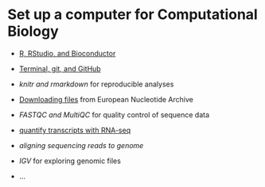 # Set up a computer for Computational Biology

* [R, RStudio, and Bioconductor](r_bioc.md)
* [Terminal, git, and GitHub](terminal_git_github.md)
* *knitr and rmarkdown* for reproducible analyses
* [Downloading files](download.md) from European Nucleotide Archive
* *FASTQC and MultiQC* for quality control of sequence data
* [quantify transcripts with RNA-seq](quantify.md) 
* *aligning sequencing reads to genome*
* *IGV* for exploring genomic files

* ...
